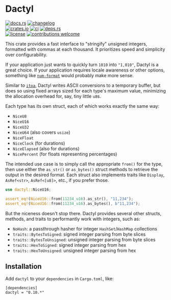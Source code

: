 # Dactyl

[![docs.rs](https://img.shields.io/docsrs/dactyl.svg?style=flat-square&label=docs.rs)](https://docs.rs/dactyl/)
[![changelog](https://img.shields.io/crates/v/dactyl.svg?style=flat-square&label=changelog&color=9b59b6)](https://github.com/Blobfolio/dactyl/blob/master/CHANGELOG.md)<br>
[![crates.io](https://img.shields.io/crates/v/dactyl.svg?style=flat-square&label=crates.io)](https://crates.io/crates/dactyl)
[![ci](https://img.shields.io/github/actions/workflow/status/Blobfolio/dactyl/ci.yaml?style=flat-square&label=ci)](https://github.com/Blobfolio/dactyl/actions)
[![deps.rs](https://deps.rs/crate/dactyl/latest/status.svg?style=flat-square&label=deps.rs)](https://deps.rs/crate/dactyl/)<br>
[![license](https://img.shields.io/badge/license-wtfpl-ff1493?style=flat-square)](https://en.wikipedia.org/wiki/WTFPL)
[![contributions welcome](https://img.shields.io/badge/PRs-welcome-brightgreen.svg?style=flat-square&label=contributions)](https://github.com/Blobfolio/dactyl/issues)

This crate provides a fast interface to "stringify" unsigned integers, formatted with commas at each thousand. It prioritizes speed and simplicity over configurability.

If your application just wants to quickly turn `1010` into `"1,010"`, Dactyl is a great choice. If your application requires locale awareness or other options, something like [`num-format`](https://crates.io/crates/num-format) would probably make more sense.

Similar to [`itoa`](https://crates.io/crates/itoa), Dactyl writes ASCII conversions to a temporary buffer, but does so using fixed arrays sized for each type's maximum value, minimizing the allocation overhead for, say, tiny little `u8`s.

Each type has its own struct, each of which works exactly the same way:

* `NiceU8`
* `NiceU16`
* `NiceU32`
* `NiceU64` (also covers `usize`)
* `NiceFloat`
* `NiceClock` (for durations)
* `NiceElapsed` (also for durations)
* `NicePercent` (for floats representing percentages)

The intended use case is to simply call the appropriate `from()` for the type, then use either the `as_str()` or `as_bytes()` struct methods to retrieve the output in the desired format. Each struct also implements traits like `Display`, `AsRef<str>`, `AsRef<[u8]>`, etc., if you prefer those.

```rust
use dactyl::NiceU16;

assert_eq!(NiceU16::from(11234_u16).as_str(), "11,234");
assert_eq!(NiceU16::from(11234_u16).as_bytes(), b"11,234");
```

But the niceness doesn't stop there. Dactyl provides several other structs, methods, and traits to performantly work with integers, such as:

* `NoHash`: a passthrough hasher for integer `HashSet`/`HashMap` collections
* `traits::BytesToSigned`: signed integer parsing from byte slices
* `traits::BytesToUnsigned`: unsigned integer parsing from byte slices
* `traits::HexToSigned`: signed integer parsing from hex
* `traits::HexToUnsigned`: unsigned integer parsing from hex



## Installation

Add `dactyl` to your `dependencies` in `Cargo.toml`, like:

```
[dependencies]
dactyl = "0.10.*"
```
